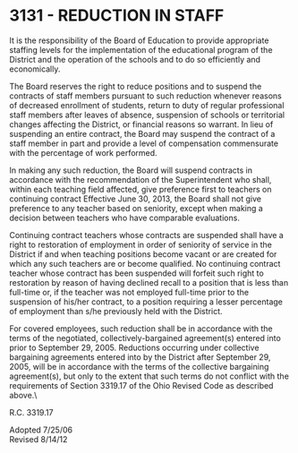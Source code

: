 3131 - REDUCTION IN STAFF
=========================

It is the responsibility of the Board of Education to provide
appropriate staffing levels for the implementation of the educational
program of the District and the operation of the schools and to do so
efficiently and economically.

The Board reserves the right to reduce positions and to suspend the
contracts of staff members pursuant to such reduction whenever reasons
of decreased enrollment of students, return to duty of regular
professional staff members after leaves of absence, suspension of
schools or territorial changes affecting the District, or financial
reasons so warrant. In lieu of suspending an entire contract, the Board
may suspend the contract of a staff member in part and provide a level
of compensation commensurate with the percentage of work performed.

In making any such reduction, the Board will suspend contracts in
accordance with the recommendation of the Superintendent who shall,
within each teaching field affected, give preference first to teachers
on continuing contract Effective June 30, 2013, the Board shall not give
preference to any teacher based on seniority, except when making a
decision between teachers who have comparable evaluations.

Continuing contract teachers whose contracts are suspended shall have a
right to restoration of employment in order of seniority of service in
the District if and when teaching positions become vacant or are created
for which any such teachers are or become qualified. No continuing
contract teacher whose contract has been suspended will forfeit such
right to restoration by reason of having declined recall to a position
that is less than full-time or, if the teacher was not employed
full-time prior to the suspension of his/her contract, to a position
requiring a lesser percentage of employment than s/he previously held
with the District.

For covered employees, such reduction shall be in accordance with the
terms of the negotiated, collectively-bargained agreement(s) entered
into prior to September 29, 2005. Reductions occurring under collective
bargaining agreements entered into by the District after September 29,
2005, will be in accordance with the terms of the collective bargaining
agreement(s), but only to the extent that such terms do not conflict
with the requirements of Section 3319.17 of the Ohio Revised Code as
described above.\

R.C. 3319.17

Adopted 7/25/06\
 Revised 8/14/12
